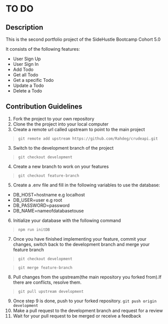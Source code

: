 # TO DO
## Description
This is the second portfolio project of the SideHustle Bootcamp Cohort 5.0

It consists of the following
features:
- User Sign Up
- User Sign In
- Add Todo
- Get all Todo
- Get a specific Todo
- Update a Todo
- Delete a Todo
## Contribution Guidelines
1. Fork the project to your own repository
2. Clone the the project into your local computer
3. Create a remote url called upstream to point to the main project
>`git remote add upstream https://github.com/Rahdeg/crudeapi.git`
3. Switch to the development branch of the project
> `git checkout development`
4. Create a new branch to work on your features
 >`git checkout feature-branch`
5. Create a .env file and fill in the following variables to use the database:
  * DB_HOST=hostname e.g localhost
  * DB_USER=user e.g root
  * DB_PASSWORD=password
  * DB_NAME=nameofdatabasetouse

6. Initialize your database with the following command
>`npm run initDB`
7. Once you have finished implementing your feature, commit your changes, switch back to the development branch and merge your feature branch
>`git checkout development`

>`git merge feature-branch`
8. Pull changes from the upstream(the main repository you forked from).If there are conflicts, resolve them.
 >`git pull upstream development`
9. Once step 9 is done, push to your forked repository.
 `git push origin development`
10. Make a pull request to the development branch and request for a review
11. Wait for your pull request to be merged or receive a feedback
